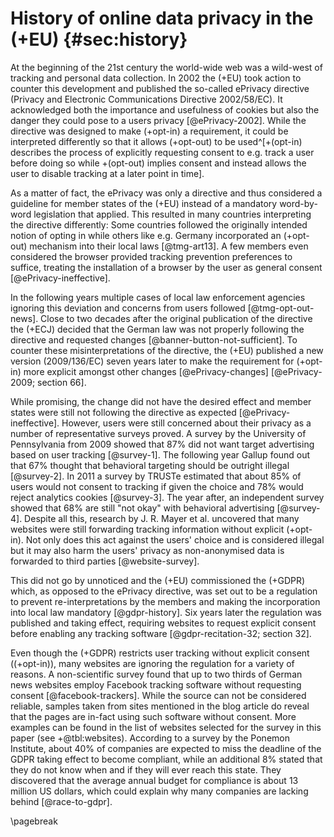 # History of online data privacy in the (+EU) {#sec:history}

At the beginning of the 21st century the world-wide web was a wild-west of tracking and personal data collection. In 2002 the (+EU) took action to counter this development and published the so-called ePrivacy directive (Privacy and Electronic Communications Directive 2002/58/EC). It acknowledged both the importance and usefulness of cookies but also the danger they could pose to a users privacy [@ePrivacy-2002]. While the directive was designed to make (+opt-in) a requirement, it could be interpreted differently so that it allows (+opt-out) to be used^[+(opt-in) describes the process of explicitly requesting consent to e.g. track a user before doing so while +(opt-out) implies consent and instead allows the user to disable tracking at a later point in time].

As a matter of fact, the ePrivacy was only a directive and thus considered a guideline for member states of the (+EU) instead of a mandatory word-by-word legislation that applied. This resulted in many countries interpreting the directive differently: Some countries followed the originally intended notion of opting in while others like e.g. Germany incorporated an (+opt-out) mechanism into their local laws [@tmg-art13]. A few members even considered the browser provided tracking prevention preferences to suffice, treating the installation of a browser by the user as general consent [@ePrivacy-ineffective].

In the following years multiple cases of local law enforcement agencies ignoring this deviation and concerns from users followed [@tmg-opt-out-news]. Close to two decades after the original publication of the directive the (+ECJ) decided that the German law was not properly following the directive and requested changes [@banner-button-not-sufficient]. To counter these misinterpretations of the directive, the (+EU) published a new version (2009/136/EC) seven years later to make the requirement for (+opt-in) more explicit amongst other changes [@ePrivacy-changes] [@ePrivacy-2009; section 66].

While promising, the change did not have the desired effect and member states were still not following the directive as expected [@ePrivacy-ineffective]. However, users were still concerned about their privacy as a number of representative surveys proved. A survey by the University of Pennsylvania from 2009 showed that 87% did not want target advertising based on user tracking [@survey-1]. The following year Gallup found out that 67% thought that behavioral targeting should be outright illegal [@survey-2]. In 2011 a survey by TRUSTe estimated that about 85% of users would not consent to tracking if given the choice and 78% would reject analytics cookies [@survey-3]. The year after, an independent survey showed that 68% are still "not okay" with behavioral advertising [@survey-4]. Despite all this, research by J. R. Mayer et al. uncovered that many websites were still forwarding tracking information without explicit (+opt-in). Not only does this act against the users' choice and is considered illegal but it may also harm the users' privacy as non-anonymised data is forwarded to third parties [@website-survey].

This did not go by unnoticed and the (+EU) commissioned the (+GDPR) which, as opposed to the ePrivacy directive, was set out to be a regulation to prevent re-interpretations by the members and making the incorporation into local law mandatory [@gdpr-history]. Six years later the regulation was published and taking effect, requiring websites to request explicit consent before enabling any tracking software [@gdpr-recitation-32; section 32].

Even though the (+GDPR) restricts user tracking without explicit consent ((+opt-in)), many websites are ignoring the regulation for a variety of reasons. A non-scientific survey found that up to two thirds of German news websites employ Facebook tracking software without requesting consent [@facebook-trackers]. While the source can not be considered reliable, samples taken from sites mentioned in the blog article do reveal that the pages are in-fact using such software without consent. More examples can be found in the list of websites selected for the survey in this paper (see +@tbl:websites). According to a survey by the Ponemon Institute, about 40% of companies are expected to miss the deadline of the GDPR taking effect to become compliant, while an additional 8% stated that they do not know when and if they will ever reach this state. They discovered that the average annual budget for compliance is about 13 million US dollars, which could explain why many companies are lacking behind [@race-to-gdpr].

\pagebreak
